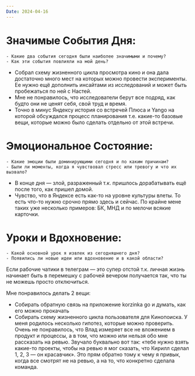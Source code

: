 ```yaml
---
Date: 2024-04-16
---
```



# **Значимые События Дня:**
```
- Какие два события сегодня были наиболее значимыми и почему?
- Как эти события повлияли на мой день?
```
- Собрал схему жизненного цикла просмотра кино и она дала достаточно много мест на которых можно провести эксперименты. Ее нужно ещё дополнить инсайтами из исследований и может быть пробежаться по ней с Настей.
- Мне не понравилось, что исследователи берут все подряд, как будто они не ценят себя, свой труд и время.
- Точно в минус Яндексу история со встречей Плюса и Yango на которой обсуждался процесс планирования т.е. какие-то базовые вещи, которые можно было сделать отдельно от этой встречи. 

#  **Эмоциональное Состояние:**
```
- Какие эмоции были доминирующими сегодня и по каким причинам?
- Были ли моменты, когда я чувствовал стресс или тревогу и что их вызвало?
```
- В конце дня — злой, разраженный т.к. пришлось дорабатывать ещё после того, как пришел домой. 
- Чувство, что в Яндексе есть как-то на уровне культуры влеты. То есть что-то нужно срочно прямо здесь и сейчас. По крайне мене таких уже несколько примеров: БК, МНД и по мелочи всякие карточки. 


# Уроки и Вдохновение:
```
- Какой основной урок я извлек из сегодняшнего дня?
- Появились ли новые идеи или вдохновение и в какой области?
```
Если рабочие чатики в телеграм — это супер отстой т.к. личная жизнь начинает быть в перемешку с рабочей вечером получается так, что ты не можешь просто отключиться.

Мне понравилось делать 2 вещи: 
- Собирать обратную связь на приложение korzinka go и думать, как его можно прокачать
- Собирать схему жизненного цикла пользователя для Кинопоиска. У меня родилось несколько гипотез, которые можно проверить. 
Очень не понравилось, что Влад измеряет все не вложением в продукт и процессы, а в том, что можно или нельзя обо мне рассказать на ревью. Звучало буквально вот так: «тебе нужно взять какие-то проекты, чтобы на ревью я мог сказать, что Кирилл сделал 1, 2, 3 — он красавчик». Это прям обратно тому к чему я привык, когда все смотрят не на ревью, а на то, что конкретно сделала команда. 

